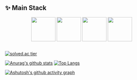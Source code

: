 ## ✨ Main Stack 

<p align="center">
<image src="https://user-images.githubusercontent.com/51191248/171028553-cedfc5e8-51f5-4a35-8be3-73bc0b32c862.jpg" height="80">
<image src="https://user-images.githubusercontent.com/51191248/171028260-1af1115c-f05a-47d7-a06f-6748621e42ef.png" height="80">
<image src="https://user-images.githubusercontent.com/51191248/171028388-8f6e2b76-67bf-4f5a-8ae6-66007ecff569.png" height="80">
<image src="https://user-images.githubusercontent.com/51191248/171030404-3c48125b-1fdf-41fc-bf64-372e2b1c76b0.png" height="80">   
<!-- <image src="https://user-images.githubusercontent.com/51191248/171030574-694a41fb-0390-4775-9072-6b286b88153c.png" height="70">       -->
</p>

##  
 
<!-- [![solved.ac tier](http://mazassumnida.wtf/api/generate_badge?boj=ghl0209)](https://solved.ac/ghl0209) -->
[![solved.ac tier](http://mazassumnida.wtf/api/v2/generate_badge?boj=ghl0209)](https://solved.ac/ghl0209)
<!-- [![solved.ac tier](http://mazassumnida.wtf/api/mini/generate_badge?boj=ghl0209)](https://solved.ac/ghl0209) -->

<p align="center">
 
[![Anurag's github stats](https://github-readme-stats.vercel.app/api?username=gyounghee&custom_title=gyounghee's&nbsp;GitHub&nbsp;Stats&title_color=c792ea&show_icons=true&icon_color=a5a5a5&text_color=ededed&bg_color=292d3e&display=inline-block)](https://github.com/anuraghazra/github-readme-stats)
[![Top Langs](https://github-readme-stats.vercel.app/api/top-langs/?username=gyounghee&layout=compact&hide=Java,jupyter%20notebook&title_color=c792ea&text_color=ffffff&bg_color=292d3e&display=inline-block&card_width=295&height=50)](https://github.com/anuraghazra/github-readme-stats)
 
</p>

[![Ashutosh's github activity graph](https://activity-graph.herokuapp.com/graph?username=gyounghee&bg_color=292d3e&color=c792ea&line=d598e3e8&point=ffffff)](https://github.com/ashutosh00710/github-readme-activity-graph)


<!--  [![GitHub Streak](https://github-readme-streak-stats.herokuapp.com?user=hghg&theme=material-palenight&hide_border=&currStreakNum=FFFFFF&sideLabels=EFEFEF&currStreakLabel=DDDDDD&width=40%)](https://git.io/streak-stats) -->





<!--
**gyounghee/gyounghee** is a ✨ _special_ ✨ repository because its `README.md` (this file) appears on your GitHub profile.

Here are some ideas to get you started:

- 🔭 I’m currently working on ...
- 🌱 I’m currently learning ...
- 👯 I’m looking to collaborate on ...
- 🤔 I’m looking for help with ...
- 💬 Ask me about ...
- 📫 How to reach me: ...
- 😄 Pronouns: ...
- ⚡ Fun fact: ...
-->
